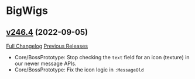 # BigWigs

## [v246.4](https://github.com/BigWigsMods/BigWigs/tree/v246.4) (2022-09-05)
[Full Changelog](https://github.com/BigWigsMods/BigWigs/compare/v246.3...v246.4) [Previous Releases](https://github.com/BigWigsMods/BigWigs/releases)

- Core/BossPrototype: Stop checking the `text` field for an icon (texture) in our newer message APIs.  
- Core/BossPrototype: Fix the icon logic in `:MessageOld`  
